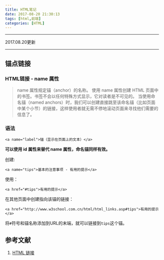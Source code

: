 ```yaml
---
title: HTML笔记
date: 2017-08-20 21:30:13
tags: [html,前端]
categories: [HTML]
---
```


_____________________________
2017.08.20更新
_____________________________
## 锚点链接
### HTML链接 - name 属性
> name 属性规定锚（anchor）的名称。
> 使用 name 属性创建 HTML 页面中的书签。书签不会以任何特殊方式显示，它对读者是不可见的。
> 当使用命名锚（named anchors）时，我们可以创建直接跳至该命名锚（比如页面中某个小节）的链接，这样使用者就无需不停地滚动页面来寻找他们需要的信息了。

<!-- more -->
### 语法
```
<a name="label">锚（显示在页面上的文本）</a>
```
**可以使用 id 属性来替代 name 属性，命名锚同样有效。**

创建:
```
<a name="tips">基本的注意事项 - 有用的提示</a>
```
使用：
```
<a href="#tips">有用的提示</a>
```
在其他页面中创建指向该锚的链接：
```
<a href="http://www.w3school.com.cn/html/html_links.asp#tips">有用的提示</a>
```
将`#`符号和锚名称添加到URL的末端，就可以链接到`tips`这个锚。

## 参考文献
1. [HTML 链接](http://www.w3school.com.cn/html/html_links.asp)